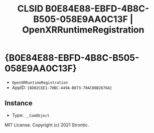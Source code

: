 ﻿---
title: "CLSID B0E84E88-EBFD-4B8C-B505-058E9AA0C13F | OpenXRRuntimeRegistration"
excerpt: What is COM-Object CLSID B0E84E88-EBFD-4B8C-B505-058E9AA0C13F?
---

# {B0E84E88-EBFD-4B8C-B505-058E9AA0C13F}

* `OpenXRRuntimeRegistration`
* AppID: `{8D02CEE1-70BC-449A-B873-70AC08B2676A}`

## Instance

* Type: `__ComObject`

MIT License. Copyright (c) 2021 Strontic.


